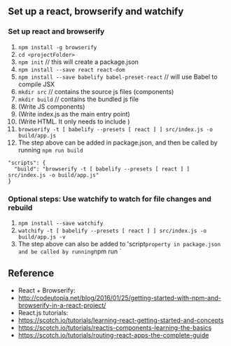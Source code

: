 ## Set up a react, browserify and watchify 

### Set up react and browserify
1. `npm install -g browserify`
1. `cd <projectFolder>`
1. `npm init` // this will create a package.json
1. `npm install --save react react-dom`
1. `npm install --save babelify babel-preset-react` // will use Babel to compile JSX
1. `mkdir src` // contains the source js files (components)
1. `mkdir build` // contains the bundled js file 
1. (Write JS components)
1. (Write index.js as the main entry point)
1. (Write HTML. It only needs to include  <script src="build/app.js"></script>)  
1. `browserify -t [ babelify --presets [ react ] ] src/index.js -o build/app.js`
1. The step above can be added in package.json, and then be called by running `npm run build` 

  ```
  "scripts": {
    "build": "browserify -t [ babelify --presets [ react ] ] src/index.js -o build/app.js"
  }
  ```

### Optional steps: Use watchify to watch for file changes and rebuild
1. `npm install --save watchify`
1. `watchify -t [ babelify --presets [ react ] ] src/index.js -o build/app.js -v`
1. The step above can also be added to 'script` property in package.json and be called by running `npm run <command>`

## Reference
- React + Browserify: 
 - http://codeutopia.net/blog/2016/01/25/getting-started-with-npm-and-browserify-in-a-react-project/
- React.js tutorials:
 - https://scotch.io/tutorials/learning-react-getting-started-and-concepts
 - https://scotch.io/tutorials/reactjs-components-learning-the-basics
 - https://scotch.io/tutorials/routing-react-apps-the-complete-guide